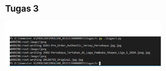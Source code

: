 # Tugas 3

![terminal](https://github.com/hendraramadani/PROGJAR_05111740000055/blob/master/tugas3/penampakan%20terminal.PNG)

